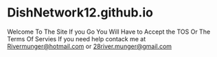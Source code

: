 # DishNetwork12.github.io
Welcome To The Site If you Go You Will Have to Accept the TOS Or The Terms Of Servies
If you need help contack me at Rivermunger@hotmail.com or 28river.munger@gmail.com

